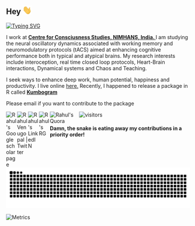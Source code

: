 <h2>  Hey  <img src="https://github.com/rahulvenugopal/rahulvenugopal/blob/main/wave.gif" width="25px"> </h2>

[![Typing SVG](https://readme-typing-svg.herokuapp.com?font=+Share+Tech+Mono+&pause=1000&color=000000&background=FFFFFF&width=435&lines=I+am+Rahul+Venugopal;Senior+Research+Fellow+%26+PhD+scholar;Welcome+to+the+real+world)](https://git.io/typing-svg)
<p>I work at <strong><a href="https://ccswebin.com/">Centre for Consciusness Studies, NIMHANS, India. </a></strong>
I am studying the neural oscillatory dynamics associated with working memory and neuromodulatory protocols (tACS) aimed at enhancing cognitive performance both in typical and atypical brains. My research interests include interoception, real time closed loop protocols, Heart-Brain interactions, Dynamical systems and Chaos and Teaching. 

I seek ways to enhance deep work, human potential, happiness and productivity. I live online [here.](https://rahulvenugopal.github.io/haveyoumetrahul/)
</a></strong>
Recently, I happened to release a package in R called <strong><a href="https://rahulvenugopal.github.io/Kumbogram/">Kumbogram </a></strong></p>Please email if you want to contribute to the package

<p>
<a href="https://scholar.google.com/citations?user=prTMUhkAAAAJ&hl=en&oi=ao">
  <img align="left" alt="Rahul's Google scholar page" width="30px" src="https://upload.wikimedia.org/wikipedia/commons/c/c7/Google_Scholar_logo.svg" />
</a>
<a href="https://twitter.com/rhlvenugopal">
  <img align="left" alt="Rahul Venugopal | Twitter" width="30px" src="https://raw.githubusercontent.com/peterthehan/peterthehan/master/assets/twitter.svg" />
</a>
<a href="https://www.linkedin.com/in/rahul-venugopal-100b761b9/">
  <img align="left" alt="Rahul's LinkedIN" width="30px" src="https://raw.githubusercontent.com/peterthehan/peterthehan/master/assets/linkedin.svg" />
</a>
<a href="https://www.researchgate.net/profile/Rahul-Venugopal-4">
  <img align="left" alt="Rahul's RG" width="30px" src="https://upload.wikimedia.org/wikipedia/commons/5/5e/ResearchGate_icon_SVG.svg" />
</a>
<a href="https://www.quora.com/profile/Rahul-Venugopal">
  <img align="left" alt="Rahul's Quora" width="80px" src="https://upload.wikimedia.org/wikipedia/commons/thumb/9/91/Quora_logo_2015.svg/1920px-Quora_logo_2015.svg.png" />
</a>
	
![visitors](https://visitor-badge.glitch.me/badge?page_id=https://github.com/rahulvenugopal/&left_color=green&right_color=red)
</p>

#### Damn, the snake is eating away my contributions in a priority order!
![](https://github.com/rahulvenugopal/rahulvenugopal/blob/output/github-contribution-grid-snake.svg)

![Metrics](https://metrics.lecoq.io/rahulvenugopal?template=classic&base.activity=0&base.community=0&base.repositories=0&base.metadata=0&languages=1&isocalendar=1&base=header%2C%20activity%2C%20community%2C%20repositories%2C%20metadata&base.indepth=false&base.hireable=false&base.skip=false&isocalendar=false&isocalendar.duration=full-year&languages=false&languages.limit=8&languages.threshold=0%25&languages.other=false&languages.colors=github&languages.sections=most-used&languages.indepth=false&languages.analysis.timeout=15&languages.categories=markup%2C%20programming&languages.recent.categories=markup%2C%20programming&languages.recent.load=300&languages.recent.days=14&config.timezone=Asia%2FKolkata)
